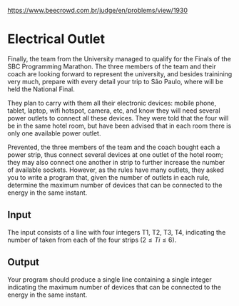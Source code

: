 https://www.beecrowd.com.br/judge/en/problems/view/1930

# Electrical Outlet

Finally, the team from the University managed to qualify for the Finals of the
SBC Programming Marathon. The three members of the team and their coach are
looking forward to represent the university, and besides trainining very much,
prepare with every detail your trip to São Paulo, where will be held the
National Final.

They plan to carry with them all their electronic devices: mobile phone,
tablet, laptop, wifi hotspot, camera, etc, and know they will need several
power outlets to connect all these devices. They were told that the four will
be in the same hotel room, but have been advised that in each room there is
only one available power outlet.

Prevented, the three members of the team and the coach bought each a power
strip, thus connect several devices at one outlet of the hotel room; they may
also connect one another in strip to further increase the number of available
sockets. However, as the rules have many outlets, they asked you to write a
program that, given the number of outlets in each rule, determine the maximum
number of devices that can be connected to the energy in the same instant.

## Input

The input consists of a line with four integers T1, T2, T3, T4, indicating the
number of taken from each of the four strips ($2 \leq Ti \leq 6$).

## Output

Your program should produce a single line containing a single integer
indicating the maximum number of devices that can be connected to the energy
in the same instant.
